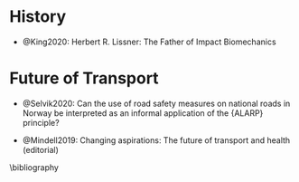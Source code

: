 # History

- @King2020: Herbert R. Lissner: The Father of Impact Biomechanics

# Future of Transport

- @Selvik2020: Can the use of road safety measures on national roads in Norway be interpreted as an informal application of the {ALARP} principle?


- @Mindell2019: Changing aspirations: The future of transport and health (editorial)

\bibliography
